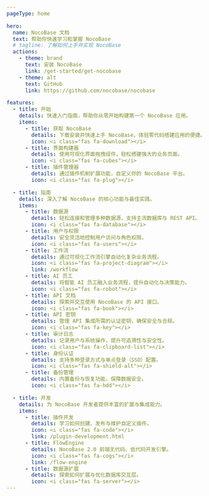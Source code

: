 ```yaml
---
pageType: home

hero:
  name: NocoBase 文档
  text: 帮助你快速学习和掌握 NocoBase
  # tagline: 了解如何上手并实现 NocoBase
  actions:
    - theme: brand
      text: 安装 NocoBase
      link: /get-started/get-nocobase
    - theme: alt
      text: GitHub
      link: https://github.com/nocobase/nocobase

features:
  - title: 开始
    details: 快速入门指南，帮助你从零开始构建第一个 NocoBase 应用。
    items:
      - title: 获取 NocoBase
        details: 下载安装并快速上手 NocoBase，体验零代码搭建应用的便捷。
        icon: <i class="fas fa-download"></i>
      - title: 界面构建器
        details: 使用可视化界面拖拽组件，轻松搭建强大的业务页面。
        icon: <i class="fas fa-cubes"></i>
      - title: 插件管理器
        details: 通过插件机制扩展功能，自定义你的 NocoBase 平台。
        icon: <i class="fas fa-plug"></i>

  - title: 指南
    details: 深入了解 NocoBase 的核心功能与最佳实践。
    items:
      - title: 数据源
        details: 轻松连接和管理多种数据源，支持主流数据库与 REST API。
        icon: <i class="fas fa-database"></i>
      - title: 用户与权限
        details: 安全灵活地控制用户访问与角色权限。
        icon: <i class="fas fa-users"></i>
      - title: 工作流
        details: 通过可视化工作流引擎自动化复杂业务流程。
        icon: <i class="fas fa-project-diagram"></i>
        link: /workflow
      - title: AI 员工
        details: 将智能 AI 员工融入业务流程，提升自动化与决策能力。
        icon: <i class="fas fa-robot"></i>
      - title: API 文档
        details: 探索并交互使用 NocoBase 的 API 接口。
        icon: <i class="fas fa-book"></i>
      - title: API 密钥
        details: 管理 API 集成所需的认证密钥，确保安全与合规。
        icon: <i class="fas fa-key"></i>
      - title: 审计日志
        details: 记录用户与系统操作，提升可追溯性与安全性。
        icon: <i class="fas fa-clipboard-list"></i>
      - title: 身份认证
        details: 支持多种登录方式与单点登录（SSO）配置。
        icon: <i class="fas fa-shield-alt"></i>
      - title: 备份管理
        details: 内置备份与恢复功能，保障数据安全。
        icon: <i class="fas fa-hdd"></i>

  - title: 开发
    details: 为 NocoBase 开发者提供丰富的扩展与集成能力。
    items:
      - title: 插件开发
        details: 学习如何创建、发布与维护自定义插件。
        icon: <i class="fas fa-code"></i>
        link: /plugin-development.html
      - title: FlowEngine
        details: NocoBase 2.0 前端无代码、低代码开发引擎。
        icon: <i class="fas fa-cogs"></i>
        link: /flow-engine
      - title: 数据源扩展
        details: 探索如何扩展与优化数据库交互层。
        icon: <i class="fas fa-server"></i>
---
```

